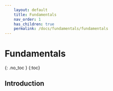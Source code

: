 ```yaml
---
    layout: default
    title: Fundamentals
    nav_order: 1
    has_children: true
    permalink: /docs/fundamentals/fundamentals
---
```

# Fundamentals
{: .no_toc }
{:toc}

## Introduction
